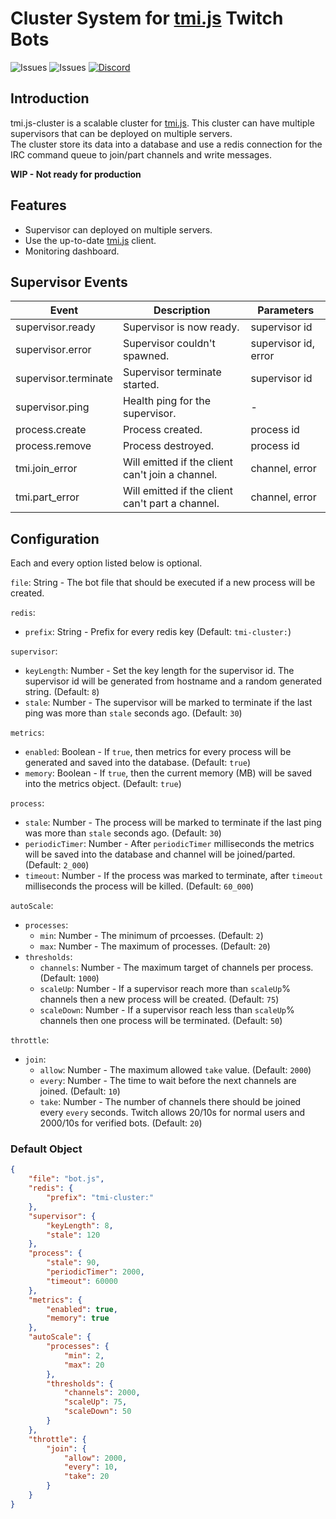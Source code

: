 # Cluster System for [tmi.js](https://github.com/tmijs/tmi.js) Twitch Bots

![Issues](https://img.shields.io/github/license/derpierre65/tmi.js-cluster)
![Issues](https://img.shields.io/github/issues/derpierre65/tmi.js-cluster)
[![Discord](https://discordapp.com/api/guilds/933758189491613707/embed.png?style=shield)](https://discord.gg/Zg4VQXZ7MG)

## Introduction

tmi.js-cluster is a scalable cluster for [tmi.js](https://github.com/tmijs/tmi.js). This cluster can have multiple supervisors that can be deployed on multiple servers.  
The cluster store its data into a database and use a redis connection for the IRC command queue to join/part channels and write messages.  

**WIP - Not ready for production**

## Features

- Supervisor can deployed on multiple servers.
- Use the up-to-date [tmi.js](https://github.com/tmijs/tmi.js) client.
- Monitoring dashboard.

## Supervisor Events

| Event                | Description                                      | Parameters           |
|----------------------|--------------------------------------------------|----------------------|
| supervisor.ready     | Supervisor is now ready.                         | supervisor id        |
| supervisor.error     | Supervisor couldn't spawned.                     | supervisor id, error |
| supervisor.terminate | Supervisor terminate started.                    | supervisor id        |
| supervisor.ping      | Health ping for the supervisor.                  | -                    |
| process.create       | Process created.                                 | process id           |
| process.remove       | Process destroyed.                               | process id           |
| tmi.join_error       | Will emitted if the client can't join a channel. | channel, error       |
| tmi.part_error       | Will emitted if the client can't part a channel. | channel, error       |

## Configuration

Each and every option listed below is optional.

`file`: String - The bot file that should be executed if a new process will be created.

`redis`:
- `prefix`: String - Prefix for every redis key (Default: `tmi-cluster:`)

`supervisor`:
- `keyLength`: Number - Set the key length for the supervisor id. The supervisor id will be generated from hostname and a random generated string. (Default: `8`)
- `stale`: Number - The supervisor will be marked to terminate if the last ping was more than `stale` seconds ago. (Default: `30`)

`metrics`:
- `enabled`: Boolean - If `true`, then metrics for every process will be generated and saved into the database. (Default: `true`) 
- `memory`: Boolean - If `true`, then the current memory (MB) will be saved into the metrics object. (Default: `true`)

`process`:
- `stale`: Number - The process will be marked to terminate if the last ping was more than `stale` seconds ago. (Default: `30`)
- `periodicTimer`: Number - After `periodicTimer` milliseconds the metrics will be saved into the database and channel will be joined/parted. (Default: `2_000`)
- `timeout`: Number - If the process was marked to terminate, after `timeout` milliseconds the process will be killed. (Default: `60_000`)

`autoScale`:
  - `processes`:
    - `min`: Number - The minimum of prcoesses. (Default: `2`)
    - `max`: Number - The maximum of processes. (Default: `20`)
  - `thresholds`:
    - `channels`: Number - The maximum target of channels per process. (Default: `1000`)
    - `scaleUp`: Number - If a supervisor reach more than `scaleUp`% channels then a new process will be created. (Default: `75`)
    - `scaleDown`: Number - If a supervisor reach less than `scaleUp`% channels then one process will be terminated. (Default: `50`)

`throttle`:
- `join`:
  - `allow`: Number - The maximum allowed `take` value. (Default: `2000`)
  - `every`: Number - The time to wait before the next channels are joined. (Default: `10`)
  - `take`: Number - The number of channels there should be joined every `every` seconds. Twitch allows 20/10s for normal users and 2000/10s for verified bots. (Default: `20`)


### Default Object

```json
{
    "file": "bot.js",
    "redis": {
        "prefix": "tmi-cluster:"
    },
    "supervisor": {
        "keyLength": 8,
        "stale": 120
    },
    "process": {
        "stale": 90,
        "periodicTimer": 2000,
        "timeout": 60000
    },
    "metrics": {
        "enabled": true,
        "memory": true
    },
    "autoScale": {
        "processes": {
            "min": 2,
            "max": 20
        },
        "thresholds": {
            "channels": 2000,
            "scaleUp": 75,
            "scaleDown": 50
        }
    },
    "throttle": {
        "join": {
            "allow": 2000,
            "every": 10,
            "take": 20
        }
    }
}
```